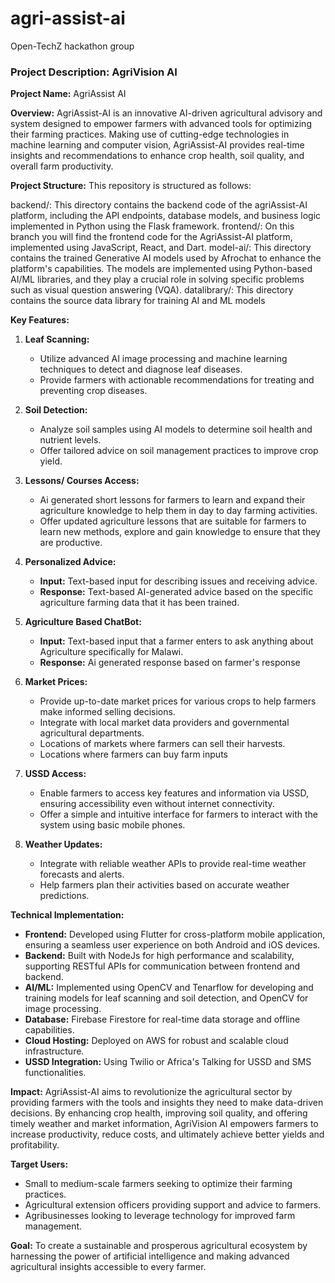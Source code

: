 # agri-assist-ai

Open-TechZ hackathon group

### Project Description: AgriVision AI

**Project Name:** AgriAssist AI

**Overview:**
AgriAssist-AI is an innovative AI-driven agricultural advisory and system designed to empower farmers with advanced tools for optimizing their farming practices. Making use of  cutting-edge technologies in machine learning and computer vision, AgriAssist-AI provides real-time insights and recommendations to enhance crop health, soil quality, and overall farm productivity.

**Project Structure:**
This repository is structured as follows:

backend/: This directory contains the backend code of the agriAssist-AI platform, including the API endpoints, database models, and business logic implemented in Python using the Flask framework.
frontend/: On this branch you will find the frontend code for the AgriAssist-AI platform, implemented using JavaScript, React, and Dart. 
model-ai/: This directory contains the trained Generative AI models used by Afrochat to enhance the platform's capabilities. The models are implemented using Python-based AI/ML libraries, and they play a crucial role in solving specific problems such as visual question answering (VQA).
datalibrary/: This directory contains the source data library for training AI and ML models


**Key Features:**
1. **Leaf Scanning:**
   - Utilize advanced AI image processing and machine learning techniques to detect and diagnose leaf diseases.
   - Provide farmers with actionable recommendations for treating and preventing crop diseases.

2. **Soil Detection:**
   - Analyze soil samples using AI models to determine soil health and nutrient levels.
   - Offer tailored advice on soil management practices to improve crop yield.

3. **Lessons/ Courses Access:**
   - Ai generated short lessons for farmers to learn and expand their      agriculture knowledge to help them in day to day farming activities.
   - Offer updated agriculture lessons that are suitable for farmers to learn new methods, explore and gain knowledge to ensure that they are productive.

4. **Personalized Advice:**
   - **Input:** Text-based input for describing issues and receiving advice.
   - **Response:** Text-based AI-generated advice based on the specific agriculture farming data that it has been trained.

5. **Agriculture Based ChatBot:**
   -  **Input:** Text-based input that a farmer enters to ask anything about Agriculture specifically for Malawi.
   - **Response:** Ai generated response based on farmer's response
6. **Market Prices:**
   - Provide up-to-date market prices for various crops to help farmers make informed selling decisions.
   - Integrate with local market data providers and governmental agricultural departments.
   - Locations of markets where farmers can sell their harvests.
   - Locations where farmers can buy farm inputs

7. **USSD Access:**
   - Enable farmers to access key features and information via USSD, ensuring accessibility even without internet connectivity.
   - Offer a simple and intuitive interface for farmers to interact with the system using basic mobile phones.

8. **Weather Updates:**
   - Integrate with reliable weather APIs to provide real-time weather forecasts and alerts.
   - Help farmers plan their activities based on accurate weather predictions.

**Technical Implementation:**
- **Frontend:** Developed using Flutter for cross-platform mobile application, ensuring a seamless user experience on both Android and iOS devices.
- **Backend:** Built with NodeJs for high performance and scalability, supporting RESTful APIs for communication between frontend and backend.
- **AI/ML:** Implemented using OpenCV and Tenarflow for developing and training models for leaf scanning and soil detection, and OpenCV for image processing.
- **Database:** Firebase Firestore for real-time data storage and offline capabilities.
- **Cloud Hosting:** Deployed on AWS for robust and scalable cloud infrastructure.
- **USSD Integration:** Using Twilio or Africa's Talking for USSD and SMS functionalities.

**Impact:**
AgriAssist-AI aims to revolutionize the agricultural sector by providing farmers with the tools and insights they need to make data-driven decisions. By enhancing crop health, improving soil quality, and offering timely weather and market information, AgriVision AI empowers farmers to increase productivity, reduce costs, and ultimately achieve better yields and profitability.

**Target Users:**
- Small to medium-scale farmers seeking to optimize their farming practices.
- Agricultural extension officers providing support and advice to farmers.
- Agribusinesses looking to leverage technology for improved farm management.

**Goal:**
To create a sustainable and prosperous agricultural ecosystem by harnessing the power of artificial intelligence and making advanced agricultural insights accessible to every farmer.